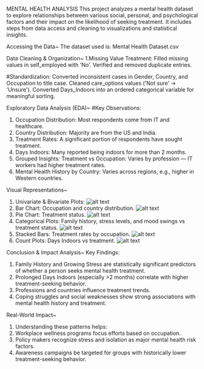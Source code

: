 MENTAL HEALTH ANALYSIS 
This project analyzes a mental health dataset to explore relationships between various social, personal, and psychological factors and their impact on the likelihood of seeking treatment. It includes steps from data access and cleaning to visualizations and statistical insights.

Accessing the Data~
The dataset used is: Mental Health Dataset.csv

Data Cleaning & Organization~
1.Missing Value Treatment: Filled missing values in self_employed with 'No'.
Verified and removed duplicate entries.

#Standardization:
Converted inconsistent cases in Gender, Country, and Occupation to title case.
Cleaned care_options values ('Not sure' → 'Unsure').
Converted Days_Indoors into an ordered categorical variable for meaningful sorting.

Exploratory Data Analysis (EDA)~
#Key Observations:
1. Occupation Distribution: Most respondents come from IT and healthcare.
2. Country Distribution: Majority are from the US and India.
3. Treatment Rates: A significant portion of respondents have sought treatment.
4. Days Indoors: Many reported being indoors for more than 2 months.
5. Grouped Insights: Treatment vs Occupation: Varies by profession — IT workers had higher treatment rates.
6. Mental Health History by Country: Varies across regions, e.g., higher in Western countries.


Visual Representations~
1. Univariate & Bivariate Plots: 
![alt text](image.png)
2. Bar Chart: Occupation and country distribution.
![alt text](image-8.png)
3. Pie Chart: Treatment status.
![alt text](image-7.png)
4. Categorical Plots: Family history, stress levels, and mood swings vs treatment status.
![alt text](image-9.png)
5. Stacked Bars: Treatment rates by occupation.
![alt text](image-10.png)
6. Count Plots: Days Indoors vs treatment.
![alt text](image-11.png)


Conclusion & Impact Analysis~
Key Findings:
1. Family History and Growing Stress are statistically significant predictors of whether a person seeks mental health treatment.
2. Prolonged Days Indoors (especially >2 months) correlate with higher treatment-seeking behavior.
3. Professions and countries influence treatment trends.
4. Coping struggles and social weaknesses show strong associations with mental health history and treatment.

Real-World Impact~
1. Understanding these patterns helps:
2. Workplace wellness programs focus efforts based on occupation.
3. Policy makers recognize stress and isolation as major mental health risk factors.
4. Awareness campaigns be targeted for groups with historically lower treatment-seeking behavior.
